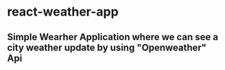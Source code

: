 # react-weather-app

## Simple Wearher Application where we can see a city weather update by using "Openweather" Api
